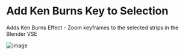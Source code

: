 # Add Ken Burns Key to Selection
Adds Ken Burns Effect - Zoom keyframes to the selected strips in the Blender VSE

![image](https://github.com/user-attachments/assets/db0cebd3-e5bb-4230-982f-39fee7869b9a)


